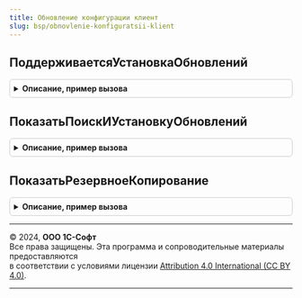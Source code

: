```yaml
---
title: Обновление конфигурации клиент
slug: bsp/obnovlenie-konfiguratsii-klient
---
```



## ПоддерживаетсяУстановкаОбновлений
<details style="margin: 1em 0; padding: 0.5em; border: 1px solid #ccc; border-radius: 6px;">

<summary style="font-weight: bold; cursor: pointer;">Описание, пример вызова</summary>

```bsl

// Возвращает, поддерживается ли установка обновлений конфигурации на данном компьютере.
// Установка обновления:
// - доступна только в ОС Windows;
// - не доступна при подключении через веб-сервер (т.к. обновление выполняется через пакетный запуск конфигуратора,
//   который выполняет прямое подключение к информационной базе);
// - возможна, если установлен конфигуратор (полный дистрибутив технологической платформы 1С:Предприятие для Windows);
// - доступна, если имеются права администрирования.
// - не доступна в модели сервиса (выполняется централизованно через Менеджер сервиса).
//
// Возвращаемое значение:
//    Структура:
//     * Поддерживается - Булево - Истина, если установка обновлений конфигурации поддерживается.
//     * ОписаниеОшибки - Строка - описание ошибки в случае, если не поддерживается.
//
Функция ПоддерживаетсяУстановкаОбновлений() Экспорт
```

Пример вызова
```bsl
Результат = ОбновлениеКонфигурацииКлиент.ПоддерживаетсяУстановкаОбновлений() 
```
</details>

## ПоказатьПоискИУстановкуОбновлений
<details style="margin: 1em 0; padding: 0.5em; border: 1px solid #ccc; border-radius: 6px;">

<summary style="font-weight: bold; cursor: pointer;">Описание, пример вызова</summary>

```bsl

// Открывает форму установки обновлений с указанными параметрами.
//
// Параметры:
//    ПараметрыУстановкиОбновлений - Структура - дополнительные параметры установки обновлений:
//     * ЗавершениеРаботыСистемы - Булево - Истина, если после установки обновления работа программы завершается.
//                                          По умолчанию Ложь.
//     * ПолученоОбновлениеКонфигурации - Булево - Истина, если устанавливаемое обновление получено из приложения
//                                          в Интернете. По умолчанию Ложь - обычный режим установки обновления.
//     * ВыполнитьОбновление     - Булево - Истина, если необходимо пропустить выбор файла обновления и сразу перейти
//                                          к установке обновления. По умолчанию Ложь - предлагать выбор.
//
Процедура ПоказатьПоискИУстановкуОбновлений(ПараметрыУстановкиОбновлений = Неопределено) Экспорт
```

Пример вызова
```bsl
ОбновлениеКонфигурацииКлиент.ПоказатьПоискИУстановкуОбновлений(ПараметрыУстановкиОбновлений);
```
</details>

## ПоказатьРезервноеКопирование
<details style="margin: 1em 0; padding: 0.5em; border: 1px solid #ccc; border-radius: 6px;">

<summary style="font-weight: bold; cursor: pointer;">Описание, пример вызова</summary>

```bsl

// Отображает форму настроек создания резервной копии.
//
// Параметры:
//    ПараметрыРезервногоКопирования - Структура - параметры формы резервного копирования:
//      * СоздаватьРезервнуюКопию - Число - 0, Не создавать резервную копию ИБ;
//                                          1, Создавать временную резервную копию ИБ;
//                                          2, Создавать резервную копию ИБ.
//      * ИмяКаталогаРезервнойКопииИБ - Строка - каталог сохранения резервной копии.
//      * ВосстанавливатьИнформационнуюБазу - Булево - выполнять откат при нештатной ситуации.
//    ОписаниеОповещения - ОписаниеОповещения - описание оповещения о закрытии формы.
//
Процедура ПоказатьРезервноеКопирование(ПараметрыРезервногоКопирования, ОписаниеОповещения) Экспорт
```

Пример вызова
```bsl
ОбновлениеКонфигурацииКлиент.ПоказатьРезервноеКопирование(ПараметрыРезервногоКопирования, ОписаниеОповещения) 
```
</details>

---

© 2024, **ООО 1С-Софт**  
Все права защищены. Эта программа и сопроводительные материалы предоставляются  
в соответствии с условиями лицензии [Attribution 4.0 International (CC BY 4.0)](https://creativecommons.org/licenses/by/4.0/legalcode).

---
